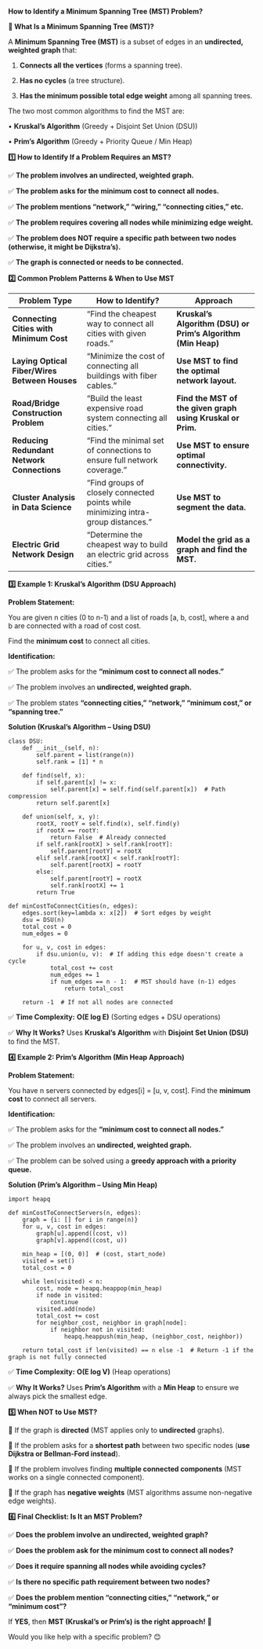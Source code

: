 **How to Identify a Minimum Spanning Tree (MST) Problem?**

  

**🔹 What Is a Minimum Spanning Tree (MST)?**

  

A **Minimum Spanning Tree (MST)** is a subset of edges in an **undirected, weighted graph** that:

1. **Connects all the vertices** (forms a spanning tree).

2. **Has no cycles** (a tree structure).

3. **Has the minimum possible total edge weight** among all spanning trees.

  

The two most common algorithms to find the MST are:

• **Kruskal’s Algorithm** (Greedy + Disjoint Set Union (DSU))

• **Prim’s Algorithm** (Greedy + Priority Queue / Min Heap)

**1️⃣ How to Identify If a Problem Requires an MST?**

  

✅ **The problem involves an undirected, weighted graph.**

✅ **The problem asks for the minimum cost to connect all nodes.**

✅ **The problem mentions “network,” “wiring,” “connecting cities,” etc.**

✅ **The problem requires covering all nodes while minimizing edge weight.**

✅ **The problem does NOT require a specific path between two nodes (otherwise, it might be Dijkstra’s).**

✅ **The graph is connected or needs to be connected.**

**2️⃣ Common Problem Patterns & When to Use MST**

|**Problem Type**|**How to Identify?**|**Approach**|
|---|---|---|
|**Connecting Cities with Minimum Cost**|“Find the cheapest way to connect all cities with given roads.”|**Kruskal’s Algorithm (DSU) or Prim’s Algorithm (Min Heap)**|
|**Laying Optical Fiber/Wires Between Houses**|“Minimize the cost of connecting all buildings with fiber cables.”|**Use MST to find the optimal network layout.**|
|**Road/Bridge Construction Problem**|“Build the least expensive road system connecting all cities.”|**Find the MST of the given graph using Kruskal or Prim.**|
|**Reducing Redundant Network Connections**|“Find the minimal set of connections to ensure full network coverage.”|**Use MST to ensure optimal connectivity.**|
|**Cluster Analysis in Data Science**|“Find groups of closely connected points while minimizing intra-group distances.”|**Use MST to segment the data.**|
|**Electric Grid Network Design**|“Determine the cheapest way to build an electric grid across cities.”|**Model the grid as a graph and find the MST.**|

**3️⃣ Example 1: Kruskal’s Algorithm (DSU Approach)**

  

**Problem Statement:**

You are given n cities (0 to n-1) and a list of roads [a, b, cost], where a and b are connected with a road of cost cost.

Find the **minimum cost** to connect all cities.

  

**Identification:**

  

✅ The problem asks for the **“minimum cost to connect all nodes.”**

✅ The problem involves an **undirected, weighted graph.**

✅ The problem states **“connecting cities,” “network,” “minimum cost,” or “spanning tree.”**

  

**Solution (Kruskal’s Algorithm – Using DSU)**

```
class DSU:
    def __init__(self, n):
        self.parent = list(range(n))
        self.rank = [1] * n
    
    def find(self, x):
        if self.parent[x] != x:
            self.parent[x] = self.find(self.parent[x])  # Path compression
        return self.parent[x]
    
    def union(self, x, y):
        rootX, rootY = self.find(x), self.find(y)
        if rootX == rootY:
            return False  # Already connected
        if self.rank[rootX] > self.rank[rootY]:
            self.parent[rootY] = rootX
        elif self.rank[rootX] < self.rank[rootY]:
            self.parent[rootX] = rootY
        else:
            self.parent[rootY] = rootX
            self.rank[rootX] += 1
        return True

def minCostToConnectCities(n, edges):
    edges.sort(key=lambda x: x[2])  # Sort edges by weight
    dsu = DSU(n)
    total_cost = 0
    num_edges = 0
    
    for u, v, cost in edges:
        if dsu.union(u, v):  # If adding this edge doesn't create a cycle
            total_cost += cost
            num_edges += 1
            if num_edges == n - 1:  # MST should have (n-1) edges
                return total_cost
    
    return -1  # If not all nodes are connected
```

✅ **Time Complexity:** **O(E log E)** (Sorting edges + DSU operations)

✅ **Why It Works?** Uses **Kruskal’s Algorithm** with **Disjoint Set Union (DSU)** to find the MST.

**4️⃣ Example 2: Prim’s Algorithm (Min Heap Approach)**

  

**Problem Statement:**

You have n servers connected by edges[i] = [u, v, cost]. Find the **minimum cost** to connect all servers.

  

**Identification:**

  

✅ The problem asks for the **“minimum cost to connect all nodes.”**

✅ The problem involves an **undirected, weighted graph.**

✅ The problem can be solved using a **greedy approach with a priority queue.**

  

**Solution (Prim’s Algorithm – Using Min Heap)**

```
import heapq

def minCostToConnectServers(n, edges):
    graph = {i: [] for i in range(n)}
    for u, v, cost in edges:
        graph[u].append((cost, v))
        graph[v].append((cost, u))
    
    min_heap = [(0, 0)]  # (cost, start_node)
    visited = set()
    total_cost = 0
    
    while len(visited) < n:
        cost, node = heapq.heappop(min_heap)
        if node in visited:
            continue
        visited.add(node)
        total_cost += cost
        for neighbor_cost, neighbor in graph[node]:
            if neighbor not in visited:
                heapq.heappush(min_heap, (neighbor_cost, neighbor))
    
    return total_cost if len(visited) == n else -1  # Return -1 if the graph is not fully connected
```

✅ **Time Complexity:** **O(E log V)** (Heap operations)

✅ **Why It Works?** Uses **Prim’s Algorithm** with a **Min Heap** to ensure we always pick the smallest edge.

**5️⃣ When NOT to Use MST?**

  

🚫 If the graph is **directed** (MST applies only to **undirected** graphs).

🚫 If the problem asks for a **shortest path** between two specific nodes (**use Dijkstra or Bellman-Ford instead**).

🚫 If the problem involves finding **multiple connected components** (MST works on a single connected component).

🚫 If the graph has **negative weights** (MST algorithms assume non-negative edge weights).

**6️⃣ Final Checklist: Is It an MST Problem?**

  

✅ **Does the problem involve an undirected, weighted graph?**

✅ **Does the problem ask for the minimum cost to connect all nodes?**

✅ **Does it require spanning all nodes while avoiding cycles?**

✅ **Is there no specific path requirement between two nodes?**

✅ **Does the problem mention “connecting cities,” “network,” or “minimum cost”?**

  

If **YES**, then **MST (Kruskal’s or Prim’s) is the right approach!** 🚀

  

Would you like help with a specific problem? 😊
